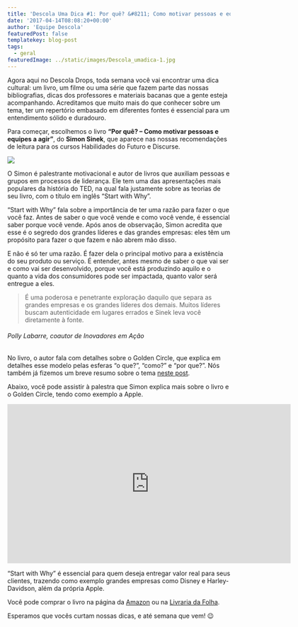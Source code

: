 ```yaml
---
title: 'Descola Uma Dica #1: Por quê? &#8211; Como motivar pessoas e equipes a agir (Simon Sinek)'
date: '2017-04-14T08:08:20+00:00'
author: 'Equipe Descola'
featuredPost: false
templatekey: blog-post
tags:
  - geral
featuredImage: ../static/images/Descola_umadica-1.jpg
---
```


Agora aqui no Descola Drops, toda semana você vai encontrar uma dica cultural: um livro, um filme ou uma série que fazem parte das nossas bibliografias, dicas dos professores e materiais bacanas que a gente esteja acompanhando. Acreditamos que muito mais do que conhecer sobre um tema, ter um repertório embasado em diferentes fontes é essencial para um entendimento sólido e duradouro.

Para começar, escolhemos o livro **“Por quê? – Como motivar pessoas e equipes a agir”**, do **Simon Sinek**, que aparece nas nossas recomendações de leitura para os cursos Habilidades do Futuro e Discurse.

![](https://descola.org/drops/wp-content/uploads/2017/04/por-que.jpg)

O Simon é palestrante motivacional e autor de livros que auxiliam pessoas e grupos em processos de liderança. Ele tem uma das apresentações mais populares da história do TED, na qual fala justamente sobre as teorias de seu livro, com o título em inglês “Start with Why”.

“Start with Why” fala sobre a importância de ter uma razão para fazer o que você faz. Antes de saber o que você vende e como você vende, é essencial saber porque você vende. Após anos de observação, Simon acredita que esse é o segredo dos grandes líderes e das grandes empresas: eles têm um propósito para fazer o que fazem e não abrem mão disso.

E não é só ter uma razão. É fazer dela o principal motivo para a existência do seu produto ou serviço. É entender, antes mesmo de saber o que vai ser e como vai ser desenvolvido, porque você está produzindo aquilo e o quanto a vida dos consumidores pode ser impactada, quanto valor será entregue a eles.

> É uma poderosa e penetrante exploração daquilo que separa as grandes empresas e os grandes líderes dos demais. Muitos líderes buscam autenticidade em lugares errados e Sinek leva você diretamente à fonte.

###### Polly Labarre, coautor de _Inovadores em Ação_

No livro, o autor fala com detalhes sobre o Golden Circle, que explica em detalhes esse modelo pelas esferas “o que?”, “como?” e “por que?”. Nós também já fizemos um breve resumo sobre o tema [neste post](https://descola.org/drops/como-gerar-valor-para-o-seu-negocio/).

Abaixo, você pode assistir à palestra que Simon explica mais sobre o livro e o Golden Circle, tendo como exemplo a Apple.

<iframe allowfullscreen="allowfullscreen" frameborder="0" height="360" loading="lazy" scrolling="no" src="https://embed.ted.com/talks/simon_sinek_how_great_leaders_inspire_action" width="640"></iframe>

“Start with Why” é essencial para quem deseja entregar valor real para seus clientes, trazendo como exemplo grandes empresas como Disney e Harley-Davidson, além da própria Apple.

Você pode comprar o livro na página da [Amazon](https://www.amazon.com.br/dp/8502180290/ref=asc_df_85021802904933041/?tag=buscape-14-local-20&creative=380333&creativeASIN=8502180290&linkCode=asn) ou na [Livraria da Folha](https://livraria.folha.com.br/livros/negocios/simon-sinek-1183106.html?tracking_number=63&utm_source=buscape&utm_medium=buscape&utm_campaign=buscape).

Esperamos que vocês curtam nossas dicas, e até semana que vem! 😉
